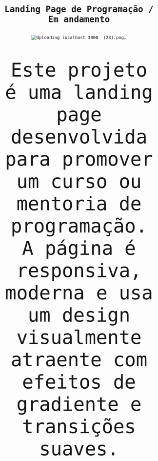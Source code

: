 <div align="center">


  # <samp> Landing Page de Programação / Em andamento <br/>
  <samp> <br/> ![Uploading localhost_3000_ (23).png…]()





 <p style="font-size: 62px;"> <samp> Este projeto é uma landing page desenvolvida para promover um curso ou mentoria de programação. A página é responsiva, moderna e usa um design visualmente atraente com efeitos de gradiente e transições suaves.
<br/>

 <p/>
<div/>
